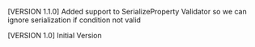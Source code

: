 [VERSION 1.1.0]
Added support to SerializeProperty Validator so we can ignore serialization if condition not valid

[VERSION 1.0]
Initial Version